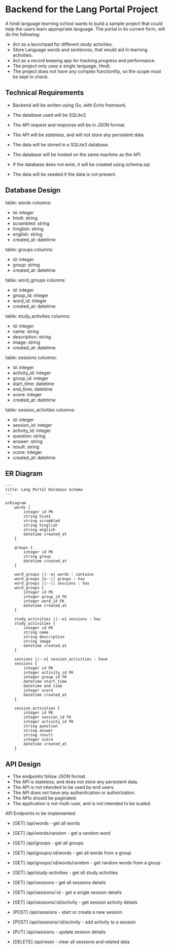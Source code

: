 # Backend for the Lang Portal Project
A hindi language learning school wants to build a sample project that could help the users learn appropriate language.
The portal in its current form, will do the following:
- Act as a launchpad for different study activities.
- Store Language words and sentences, that would aid in learning activities. 
- Act as a record keeping app for tracking progress and performance.
- The project only uses a single language, Hindi.
- The project does not have any complex functionlity, so the scope must be kept in check.

## Technical Requirements
- Backend will be wriiten using Go, with Echo framwork.
- The database used will be SQLite3. 
- The API request and response will be in JSON format.
- The API will be stateless, and will not store any persistent data.

- The data will be stored in a SQLite3 database.
- The database will be hosted on the same machine as the API.
- If the database does not exist, it will be created using schema.sql.
- The data will be seeded if the data is not present.

## Database Design

table: words
columns: 
   - id: integer
   - hindi: string 
   - scrambled: string
   - hinglish: string
   - english: string
   - created_at: datetime

table: groups
columns: 
   - id: integer
   - group: string
   - created_at: datetime

table: word_groups
columns: 
   - id: integer
   - group_id: integer
   - word_id: integer
   - created_at: datetime

table: study_activities
columns: 
   - id: integer
   - name: string 
   - description: string
   - image: string
   - created_at: datetime

table: sessions
columns: 
   - id: integer
   - activity_id: integer
   - group_id: integer
   - start_time: datetime
   - end_time: datetime
   - score: integer
   - created_at: datetime

table: session_activities
columns:
   - id: integer
   - session_id: integer
   - activity_id: integer
   - question: string
   - answer: string
   - result: string
   - score: integer
   - created_at: datetime


## ER Diagram

```mermaid
---
title: Lang Portal Database Schema
---

erDiagram
    words {
        integer id PK
        string hindi
        string scrambled
        string hinglish
        string english
        datetime created_at
    }

    groups {
        integer id PK
        string group
        datetime created_at
    }

    word_groups ||--o{ words : contains
    word_groups }o--|| groups : has
    word_groups ||--|| sessions : has
    word_groups {
        integer id PK
        integer group_id FK
        integer word_id FK
        datetime created_at
    }

    study_activities ||--o{ sessions : has
    study_activities {
        integer id PK
        string name
        string description
        string image
        datetime created_at
    }

    sessions ||--o{ session_activities : have
    sessions {
        integer id PK
        integer activity_id FK
        integer group_id FK
        datetime start_time
        datetime end_time
        integer score
        datetime created_at
    }

    session_activities {
        integer id PK
        integer session_id FK
        integer activity_id FK
        string question
        string answer
        string result
        integer score
        datetime created_at
    }
```


## API Design
- The endpoints follow JSON format.
- The API is stateless, and does not store any persistent data.
- The API is not intended to be used by end users.
- The API does not have any authentication or authorization.
- The APIs should be paginated.
- The application is not multi-user, and is not intended to be scaled.

API Endpoints to be implemented:
- [GET] /api/words - get all words
- [GET] /api/words/random - get a random word
- [GET] /api/groups - get all groups
- [GET] /api/groups/:id/words - get all words from a group
- [GET] /api/groups/:id/words/random - get random words from a group
- [GET] /api/study-activities - get all study activities
- [GET] /api/sessions - get all sessions details
- [GET] /api/sessions/:id - get a single session details
- [GET] /api/sessions/:id/activity - get session activity details

- [POST] /api/sessions - start or create a new session
- [POST] /api/sessions/:id/activity - add activity to a session

- [PUT] /api/sessions - update session details

- [DELETE] /api/reset - clear all sessions and related data
